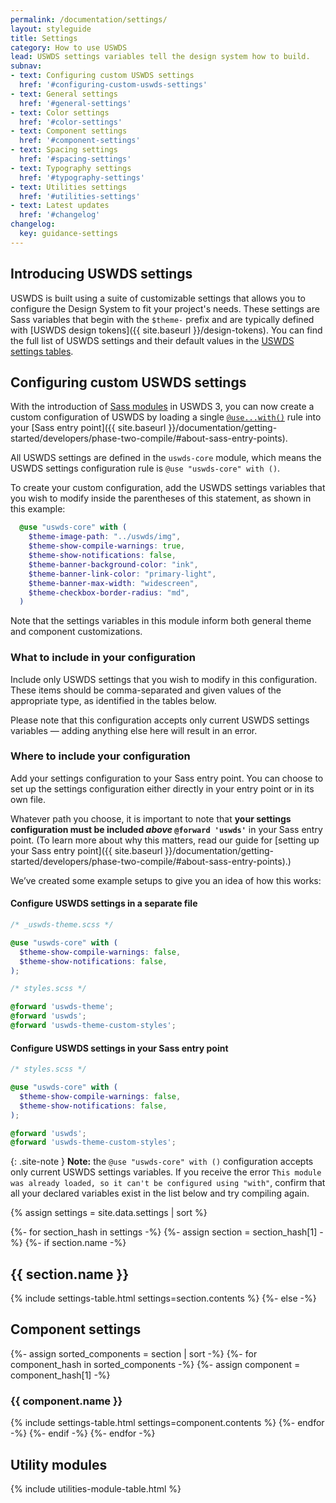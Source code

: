 ```yaml
---
permalink: /documentation/settings/
layout: styleguide
title: Settings
category: How to use USWDS
lead: USWDS settings variables tell the design system how to build.
subnav:
- text: Configuring custom USWDS settings
  href: '#configuring-custom-uswds-settings'
- text: General settings
  href: '#general-settings'
- text: Color settings
  href: '#color-settings'
- text: Component settings
  href: '#component-settings'
- text: Spacing settings
  href: '#spacing-settings'
- text: Typography settings
  href: '#typography-settings'
- text: Utilities settings
  href: '#utilities-settings'
- text: Latest updates
  href: '#changelog'
changelog:
  key: guidance-settings
---
```


## Introducing USWDS settings
USWDS is built using a suite of customizable settings that allows you to configure the Design System to fit your project's needs. These settings are Sass variables that begin with the `$theme-` prefix and are typically defined with [USWDS design tokens]({{ site.baseurl }}/design-tokens). You can find the full list of USWDS settings and their default values in the [USWDS settings tables](#general-settings).

## Configuring custom USWDS settings
With the introduction of [Sass modules](https://sass-lang.com/blog/the-module-system-is-launched) in USWDS 3, you can now create a custom configuration of USWDS by loading a single [`@use...with()`](https://sass-lang.com/documentation/at-rules/use#configuration) rule into your [Sass entry point]({{ site.baseurl }}/documentation/getting-started/developers/phase-two-compile/#about-sass-entry-points).

All USWDS settings are defined in the `uswds-core` module, which means the USWDS settings configuration rule is `@use "uswds-core" with ()`.

To create your custom configuration, add the USWDS settings variables that you wish to modify inside the parentheses of this statement, as shown in this example:

```scss
  @use "uswds-core" with (
    $theme-image-path: "../uswds/img",
    $theme-show-compile-warnings: true,
    $theme-show-notifications: false,
    $theme-banner-background-color: "ink",
    $theme-banner-link-color: "primary-light",
    $theme-banner-max-width: "widescreen",
    $theme-checkbox-border-radius: "md",
  )
```
Note that the settings variables in this module inform both general theme and component customizations.

### What to include in your configuration
Include only USWDS settings that you wish to modify in this configuration. These items should be comma-separated and given values of the appropriate type, as identified in the tables below.

Please note that this configuration accepts only current USWDS settings variables &mdash; adding anything else here will result in an error.

### Where to include your configuration
Add your settings configuration to your Sass entry point. You can choose to set up the settings configuration either directly in your entry point or in its own file.

Whatever path you choose, it is important to note that **your settings configuration must be included _above_ `@forward 'uswds'`**  in your Sass entry point. (To learn more about why this matters, read our guide for [setting up your Sass entry point]({{ site.baseurl }}/documentation/getting-started/developers/phase-two-compile/#about-sass-entry-points).)

We’ve created some example setups to give you an idea of how this works:


#### Configure USWDS settings in a separate file

```scss
/* _uswds-theme.scss */

@use "uswds-core" with (
  $theme-show-compile-warnings: false,
  $theme-show-notifications: false,
);
```

```scss
/* styles.scss */

@forward 'uswds-theme';
@forward 'uswds';
@forward 'uswds-theme-custom-styles';
```
#### Configure USWDS settings in your Sass entry point


```scss
/* styles.scss */

@use "uswds-core" with (
  $theme-show-compile-warnings: false,
  $theme-show-notifications: false,
);

@forward 'uswds';
@forward 'uswds-theme-custom-styles';
```

{: .site-note }
**Note:** the `@use "uswds-core" with ()` configuration accepts only current USWDS settings variables. If you receive the error `This module was already loaded, so it can't be configured using "with"`, confirm that all your declared variables exist in the list below and try compiling again.

{% assign settings = site.data.settings | sort %}

{%- for section_hash in settings -%}
  {%- assign section = section_hash[1] -%}
  {%- if section.name -%}
    <h2 id="{{ section.name | slugify }}">{{ section.name }}</h2>
    {% include settings-table.html
      settings=section.contents
    %}
  {%- else -%}
    <h2 id="component-settings">Component settings</h2>
    {%- assign sorted_components = section | sort -%}
    {%- for component_hash in sorted_components -%}
    {%- assign component = component_hash[1] -%}
      <h3 id="{{ component.name | slugify }}" class="border-bottom-2px padding-bottom-05 text-normal">{{ component.name }}</h3>
      {% include settings-table.html
        settings=component.contents
      %}
    {%- endfor -%}
  {%- endif -%}
{%- endfor -%}

<h2 id="utility-modules">Utility modules</h2>
{% include utilities-module-table.html %}

